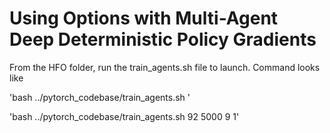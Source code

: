 # Using Options with Multi-Agent Deep Deterministic Policy Gradients

From the HFO folder, run the train_agents.sh file to launch. Command looks like

'bash ../pytorch_codebase/train_agents.sh <random seed> <port> <lognum> <options>'

'bash ../pytorch_codebase/train_agents.sh 92 5000 9 1'